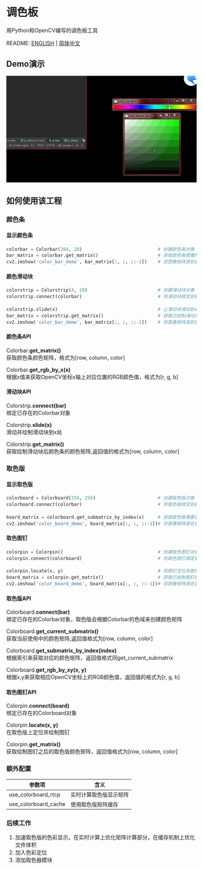 # 调色板

用Python和OpenCV编写的调色板工具

README: [ENGLISH](https://github.com/alexwoo1900/colorpalette/blob/master/README.md) | [简体中文](https://github.com/alexwoo1900/colorpalette/blob/master/README_CN.md)

## Demo演示

<div align=center><img src="https://github.com/alexwoo1900/colorpalette/blob/master/docs/assets/colorpalette.gif" alt="colorpalette-usage" /></div>

## 如何使用该工程

### 颜色条

#### 显示颜色条
```python
colorbar = Colorbar(384, 20)                            # 创建颜色条对象
bar_matrix = colorbar.get_matrix()                      # 获取颜色条图像矩阵
cv2.imshow('color_bar_demo', bar_matrix[:, :, ::-1])    # 将图像矩阵放到窗口上显示
```
#### 颜色滑动块
```python
colorstrip = Colorstrip(4, 20)                          # 创建滑动块对象
colorstrip.connect(colorbar)                            # 将滑动块绑定到颜色条上

colorstrip.slide(x)                                     # 让滑动块滑动到x处/在x处绘制
bar_matrix = colorstrip.get_matrix()                    # 获取已绘制滑动块的颜色条图像矩阵
cv2.imshow('color_bar_demo', bar_matrix[:, :, ::-1])    # 将图像矩阵放到窗口上显示
```
#### 颜色条API

Colorbar.**get_matrix()** \
获取颜色条颜色矩阵，格式为[row, column, color]

Colorbar.**get_rgb_by_x(x)** \
根据x值来获取OpenCV坐标x轴上对应位置的RGB颜色值，格式为[r, g, b]

#### 滑动块API

Colorstrip.**connect(bar)** \
绑定已存在的Colorbar对象

Colorstrip.**slide(x)** \
滑动并绘制滑动块到x处

Colorstrip.**get_matrix()** \
获取绘制滑动块后颜色条的颜色矩阵,返回值的格式为[row, column, color]


### 取色版

#### 显示取色版
```python
colorboard = Colorboard(256, 256)                       # 创建取色版对象
colorboard.connect(colorbar)                            # 将取色版绑定到颜色条上

board_matrix = colorboard.get_submatrix_by_index(x)     # 获取取色版需要显示的颜色矩阵
cv2.imshow('color_board_demo', board_matrix[:, :, ::-1])# 将图像矩阵放在窗口上显示
```
#### 取色图钉
```python
colorpin = Colorpin()                                   # 创建取色图钉对象
colorpin.connect(colorboard)                            # 将取色图钉绑定到取色版上

colorpin.locate(x, y)                                   # 将图钉定位到取色版坐标为(x,y)位置上
board_matrix = colorpin.get_matrix()                    # 获取已绘制图钉的取色版图像矩阵
cv2.imshow('color_board_demo', board_matrix[:, :, ::-1])# 将图像矩阵放在窗口上显示
```
#### 取色版API
Colorboard.**connect(bar)** \
绑定已存在的Colorbar对象，取色版会根据Colorbar的色域来创建颜色矩阵

Colorboard.**get_current_submatrix()** \
获取当前使用中的颜色矩阵,返回值格式为[row, column, color]

Colorboard.**get_submatrix_by_index(index)** \
根据索引来获取对应的颜色矩阵，返回值格式同get_current_submatrix

Colorboard.**get_rgb_by_xy(x, y)** \
根据x,y来获取相应OpenCV坐标上的RGB颜色值，返回值的格式为[r, g, b]

#### 取色图钉API

Colorpin.**connect(board)** \
绑定已存在的Colorboard对象

Colorpin.**locate(x, y)** \
在取色版上定位并绘制图钉

Colorpin.**get_matrix()** \
获取绘制图钉之后的取色版颜色矩阵，返回值格式为[row, column, color]

### 额外配置

参数项 | 含义
--- | ---
use_colorboard_rtcp | 实时计算取色版显示矩阵
use_colorboard_cache | 使用取色版矩阵缓存

### 后续工作
1. 加速取色版的色彩显示。在实时计算上优化矩阵计算部分，在缓存机制上优化文件体积
2. 加入色彩定位
3. 添加取色器模块